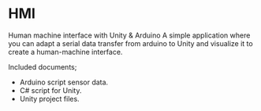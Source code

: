 # HMI
Human machine interface with Unity &amp; Arduino
A simple application where you can adapt a serial data transfer from arduino to Unity and visualize it to create a human-machine interface.

Included documents;
  - Arduino script sensor data.
  - C# script for Unity.
  - Unity project files.
